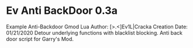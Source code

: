 # Ev Anti BackDoor 0.3a
Example Anti-Backdoor Gmod Lua
Author: [>.<]Ev1L|Cracka 
Creation Date: 01/21/2020
Detour underlying functions with blacklist blocking.
Anti back door script for Garry's Mod.
